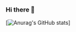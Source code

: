 ### Hi there 👋

[![Anurag's GitHub stats](https://github-readme-stats.vercel.app/api?username=webshining)]
